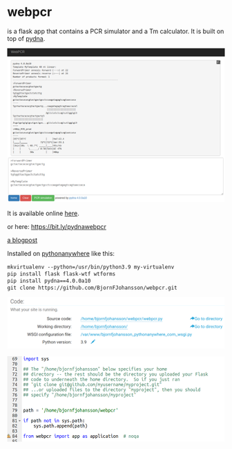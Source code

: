 # webpcr

is a flask app that contains a PCR simulator and a Tm calculator.
It is built on top of [pydna](https://github.com/BjornFJohansson/pydna).

[![webpcr](static/webpcr.png)](http://bjornfjohansson.pythonanywhere.com/#)

It is available online [here](http://bjornfjohansson.pythonanywhere.com/#).

or here: https://bit.ly/pydnawebpcr

[a blogpost](https://ochsavidare.blogspot.com/2013/12/webpcr-pcr-product-simulation.html)

Installed on [pythonanywhere](https://www.pythonanywhere.com) like this:

	mkvirtualenv --python=/usr/bin/python3.9 my-virtualenv
	pip install flask flask-wtf wtforms
	pip install pydna==4.0.0a10
	git clone https://github.com/BjornFJohansson/webpcr.git


![settings](static/settings.png)


![wsgi](static/bjornfjohansson_pythonanywhere_com_wsgi_py.png)